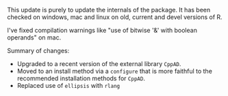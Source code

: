 This update is purely to update the internals of the package. It has been checked on windows, mac and linux on old, current and devel versions of R.

I've fixed compilation warnings like "use of bitwise '&' with boolean operands" on mac.

Summary of changes:

+ Upgraded to a recent version of the external library `CppAD`.
+ Moved to an install method via a `configure` that is more faithful to the recommended installation methods for `CppAD`.
+ Replaced use of `ellipsis` with `rlang`

